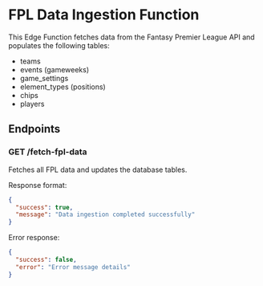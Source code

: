 # FPL Data Ingestion Function

This Edge Function fetches data from the Fantasy Premier League API and populates the following tables:
- teams
- events (gameweeks)
- game_settings
- element_types (positions)
- chips
- players

## Endpoints

### GET /fetch-fpl-data

Fetches all FPL data and updates the database tables.

Response format:
```json
{
  "success": true,
  "message": "Data ingestion completed successfully"
}
```

Error response:
```json
{
  "success": false,
  "error": "Error message details"
}
```
